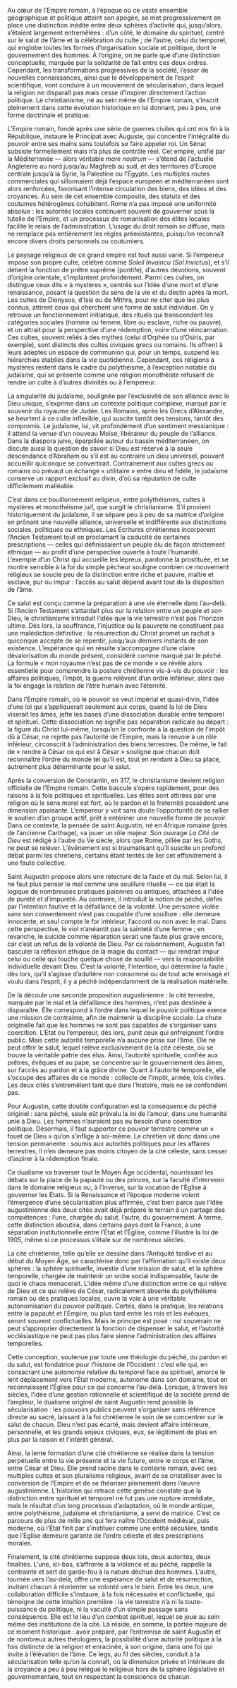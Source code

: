 Au cœur de l’Empire romain, à l’époque où ce vaste ensemble géographique et politique atteint son apogée, se met progressivement en place une distinction inédite entre deux sphères d’activité qui, jusqu’alors, s’étaient largement entremêlées : d’un côté, le domaine du spirituel, centré sur le salut de l’âme et la célébration du culte ; de l’autre, celui du temporel, qui englobe toutes les formes d’organisation sociale et politique, dont le gouvernement des hommes. À l’origine, on ne parle que d’une distinction conceptuelle, marquée par la solidarité de fait entre ces deux ordres. Cependant, les transformations progressives de la société, l’essor de nouvelles connaissances, ainsi que le développement de l’esprit scientifique, vont conduire à un mouvement de sécularisation, dans lequel la religion ne disparaît pas mais cesse d’inspirer directement l’action politique. Le christianisme, né au sein même de l’Empire romain, s’inscrit pleinement dans cette évolution historique en lui donnant, peu à peu, une forme doctrinale et pratique.

L’Empire romain, fondé après une série de guerres civiles qui ont mis fin à la République, instaure le Principat avec Auguste, qui concentre l’intégralité du pouvoir entre ses mains sans toutefois se faire appeler roi. Un Sénat subsiste formellement mais n’a plus de contrôle réel. Cet empire, unifié par la Méditerranée — alors véritable _mare nostrum_ — s’étend de l’actuelle Angleterre au nord jusqu’au Maghreb au sud, et des territoires d’Europe centrale jusqu’à la Syrie, la Palestine ou l’Égypte. Les multiples routes commerciales qui sillonnaient déjà l’espace européen et méditerranéen sont alors renforcées, favorisant l’intense circulation des biens, des idées et des croyances. Au sein de cet ensemble composite, des statuts et des coutumes hétérogènes cohabitent. Rome n’a pas imposé une uniformité absolue : les autorités locales continuent souvent de gouverner sous la tutelle de l’Empire, et un processus de romanisation des élites locales facilite le relais de l’administration. L’usage du droit romain se diffuse, mais ne remplace pas entièrement les règles préexistantes, puisqu’on reconnaît encore divers droits personnels ou coutumiers.

Le paysage religieux de ce grand empire est tout aussi varié. Si l’empereur impose son propre culte, célébré comme _Soleil Invaincu_ (_Sol Invictus_), et s’il détient la fonction de prêtre suprême (pontife), d’autres dévotions, souvent d’origine orientale, s’implantent profondément. Parmi ces cultes, on distingue ceux dits « à mystères », centrés sur l’idée d’une mort et d’une renaissance, posant la question du sens de la vie et du destin après la mort. Les cultes de Dionysos, d’Isis ou de Mithra, pour ne citer que les plus connus, attirent ceux qui cherchent une forme de salut individuel. On y retrouve un fonctionnement initiatique, des rituels qui transcendent les catégories sociales (homme ou femme, libre ou esclave, riche ou pauvre), et un attrait pour la perspective d’une rédemption, voire d’une réincarnation. Ces cultes, souvent reliés à des mythes (celui d’Orphée ou d’Osiris, par exemple), sont distincts des cultes civiques grecs ou romains. Ils offrent à leurs adeptes un espace de communion qui, pour un temps, suspend les hiérarchies établies dans la vie quotidienne. Cependant, ces religions à mystères restent dans le cadre du polythéisme, à l’exception notable du judaïsme, qui se présente comme une religion monothéiste refusant de rendre un culte à d’autres divinités ou à l’empereur.

La singularité du judaïsme, soulignée par l’exclusivité de son alliance avec le Dieu unique, s’exprime dans un contexte politique complexe, marqué par le souvenir du royaume de Judée. Les Romains, après les Grecs d’Alexandre, se heurtent à ce culte inflexible, qui suscite tantôt des tensions, tantôt des compromis. Le judaïsme, lui, vit profondément d’un sentiment messianique : il attend la venue d’un nouveau Moïse, libérateur du peuple de l’alliance. Dans la diaspora juive, éparpillée autour du bassin méditerranéen, on discute aussi la question de savoir si Dieu est réservé à la seule descendance d’Abraham ou s’il est au contraire un dieu universel, pouvant accueillir quiconque se convertirait. Contrairement aux cultes grecs ou romains où prévaut un échange « utilitaire » entre dieu et fidèle, le judaïsme conserve un rapport exclusif au divin, d’où sa réputation de culte difficilement malléable.

C’est dans ce bouillonnement religieux, entre polythéismes, cultes à mystères et monothéisme juif, que surgit le christianisme. S’il provient historiquement du judaïsme, il se sépare peu à peu de sa matrice d’origine en prônant une nouvelle alliance, universelle et indifférente aux distinctions sociales, politiques ou ethniques. Les Écritures chrétiennes incorporent l’Ancien Testament tout en proclamant la caducité de certaines prescriptions — celles qui définissaient un peuple élu de façon strictement ethnique — au profit d’une perspective ouverte à toute l’humanité. L’exemple d’un Christ qui accueille les lépreux, pardonne la prostituée, et se montre sensible à la foi du simple pêcheur souligne combien ce mouvement religieux se soucie peu de la distinction entre riche et pauvre, maître et esclave, pur ou impur : l’accès au salut dépend avant tout de la disposition de l’âme.

Ce salut est conçu comme la préparation à une vie éternelle dans l’au-delà. Si l’Ancien Testament s’attardait plus sur la relation entre un peuple et son Dieu, le christianisme introduit l’idée que la vie terrestre n’est pas l’horizon ultime. Dès lors, la souffrance, l’injustice ou la pauvreté ne constituent pas une malédiction définitive : la résurrection du Christ promet un rachat à quiconque accepte de se repentir, jusqu’aux derniers instants de son existence. L’espérance qui en résulte s’accompagne d’une claire dévalorisation du monde présent, considéré comme marqué par le péché. La formule « mon royaume n’est pas de ce monde » se révèle alors essentielle pour comprendre la posture chrétienne vis-à-vis du pouvoir : les affaires politiques, l’impôt, la guerre relèvent d’un ordre inférieur, alors que la foi engage la relation de l’être humain avec l’éternité.

Dans l’Empire romain, où le pouvoir se veut impérial et quasi-divin, l’idée d’une loi qui s’appliquerait seulement aux corps, quand la loi de Dieu viserait les âmes, jette les bases d’une dissociation durable entre temporel et spirituel. Cette dissociation ne signifie pas séparation radicale au départ : la figure du Christ lui-même, lorsqu’on le confronte à la question de l’impôt dû à César, ne rejette pas l’autorité de l’Empire, mais la renvoie à un rôle inférieur, circonscrit à l’administration des biens terrestres. De même, le fait de « rendre à César ce qui est à César » souligne que chacun doit reconnaître l’ordre du monde tel qu’il est, tout en rendant à Dieu sa place, autrement plus déterminante pour le salut.

Après la conversion de Constantin, en 317, le christianisme devient religion officielle de l’Empire romain. Cette bascule s’opère rapidement, pour des raisons à la fois politiques et spirituelles. Les élites sont attirées par une religion où le sens moral est fort, où le pardon et la fraternité possèdent une dimension apaisante. L’empereur y voit sans doute l’opportunité de se rallier le soutien d’un groupe actif, prêt à entériner une nouvelle forme de pouvoir. Dans ce contexte, la pensée de saint Augustin, né en Afrique romaine (près de l’ancienne Carthage), va jouer un rôle majeur. Son ouvrage _La Cité de Dieu_ est rédigé à l’aube du Ve siècle, alors que Rome, pillée par les Goths, ne peut se relever. L’événement est si traumatisant qu’il suscite un profond débat parmi les chrétiens, certains étant tentés de lier cet effondrement à une faute collective.

Saint Augustin propose alors une relecture de la faute et du mal. Selon lui, il ne faut plus penser le mal comme une souillure rituelle — ce qui était la logique de nombreuses pratiques païennes ou antiques, attachées à l’idée de pureté et d’impureté. Au contraire, il introduit la notion de péché, défini par l’intention fautive et la défaillance de la volonté. Une personne violée sans son consentement n’est pas coupable d’une souillure : elle demeure innocente, et seul compte le for intérieur, l’accord ou non avec le mal. Dans cette perspective, le viol n’anéantit pas la sainteté d’une femme ; en revanche, le suicide comme réparation serait une faute plus grave encore, car c’est un refus de la volonté de Dieu. Par ce raisonnement, Augustin fait basculer la réflexion éthique de la magie du contact — qui rendrait impur celui ou celle qui touche quelque chose de souillé — vers la responsabilité individuelle devant Dieu. C’est la volonté, l’intention, qui détermine la faute ; dès lors, qu’il s’agisse d’adultère non consommé ou de tout acte envisagé et voulu dans l’esprit, il y a péché indépendamment de la réalisation matérielle.

De là découle une seconde proposition augustinienne : la cité terrestre, marquée par le mal et la défaillance des hommes, n’est pas destinée à disparaître. Elle correspond à l’ordre dans lequel le pouvoir politique exerce une mission de contrainte, afin de maintenir la discipline sociale. La chute originelle fait que les hommes ne sont pas capables de s’organiser sans coercition. L’État ou l’empereur, dès lors, punit ceux qui enfreignent l’ordre public. Mais cette autorité temporelle n’a aucune prise sur l’âme. Elle ne peut offrir le salut, lequel relève exclusivement de la cité céleste, où se trouve la véritable patrie des élus. Ainsi, l’autorité spirituelle, confiée aux prêtres, évêques et au pape, se concentre sur le gouvernement des âmes, sur l’accès au pardon et à la grâce divine. Quant à l’autorité temporelle, elle s’occupe des affaires de ce monde : collecte de l’impôt, armée, lois civiles. Les deux cités s’entremêlent tant que dure l’histoire, mais ne se confondent pas.

Pour Augustin, cette double configuration est la conséquence du péché originel : sans péché, seule eût prévalu la loi de l’amour, dans une humanité unie à Dieu. Les hommes n’auraient pas eu besoin d’une coercition politique. Désormais, il faut supporter ce pouvoir terrestre comme un « fouet de Dieu » qu’on s’inflige à soi-même. Le chrétien vit donc dans une tension permanente : soumis aux autorités politiques pour les affaires terrestres, il n’en demeure pas moins citoyen de la cité céleste, sans cesser d’aspirer à la rédemption finale.

Ce dualisme va traverser tout le Moyen Âge occidental, nourrissant les débats sur la place de la papauté ou des princes, sur la faculté d’intervenir dans le domaine religieux ou, à l’inverse, sur la vocation de l’Église à gouverner les États. Si la Renaissance et l’époque moderne voient l’émergence d’une sécularisation plus affirmée, c’est bien parce que l’idée augustinienne des deux cités avait déjà préparé le terrain à un partage des compétences : l’une, chargée du salut, l’autre, du gouvernement. À terme, cette distinction aboutira, dans certains pays dont la France, à une séparation institutionnelle entre l’État et l’Église, comme l’illustre la loi de 1905, même si ce processus s’étale sur de nombreux siècles.

La cité chrétienne, telle qu’elle se dessine dans l’Antiquité tardive et au début du Moyen Âge, se caractérise donc par l’affirmation qu’il existe deux sphères : la sphère spirituelle, investie d’une mission de salut, et la sphère temporelle, chargée de maintenir un ordre social indispensable, faute de quoi le chaos menacerait. L’idée même d’une distinction entre ce qui relève de Dieu et ce qui relève de César, radicalement absente du polythéisme romain ou des pratiques locales, ouvre la voie à une véritable autonomisation du pouvoir politique. Certes, dans la pratique, les relations entre la papauté et l’Empire, ou plus tard entre les rois et les évêques, seront souvent conflictuelles. Mais le principe est posé : nul souverain ne peut s’approprier directement la fonction de dispenser le salut, et l’autorité ecclésiastique ne peut pas plus faire sienne l’administration des affaires temporelles.

Cette conception, soutenue par toute une théologie du péché, du pardon et du salut, est fondatrice pour l’histoire de l’Occident : c’est elle qui, en consacrant une autonomie relative du temporel face au spirituel, amorce le lent déplacement vers l’État moderne, autonome dans son domaine, tout en reconnaissant l’Église pour ce qui concerne l’au-delà. Lorsque, à travers les siècles, l’idée d’une gestion rationnelle et scientifique de la société prend de l’ampleur, le dualisme originel de saint Augustin rend possible la sécularisation : les pouvoirs publics peuvent s’organiser sans référence directe au sacré, laissant à la foi chrétienne le soin de se concentrer sur le salut de chacun. Dieu n’est pas écarté, mais devient affaire intérieure, personnelle, et les grands enjeux civiques, eux, se légitiment de plus en plus par la raison et l’intérêt général.

Ainsi, la lente formation d’une cité chrétienne se réalise dans la tension perpétuelle entre la vie présente et la vie future, entre le corps et l’âme, entre César et Dieu. Elle prend racine dans le contexte romain, avec ses multiples cultes et son pluralisme religieux, avant de se cristalliser avec la conversion de l’Empire et de se théoriser pleinement dans l’œuvre augustinienne. L’historien qui retrace cette genèse constate que la distinction entre spirituel et temporel ne fut pas une rupture immédiate, mais le résultat d’un long processus d’adaptation, où le monde antique, entre polythéisme, judaïsme et christianisme, a servi de matrice. C’est ce parcours de plus de mille ans qui fera naître l’Occident médiéval, puis moderne, où l’État finit par s’instituer comme une entité séculière, tandis que l’Église demeure garante de l’ordre céleste et des prescriptions morales.

Finalement, la cité chrétienne suppose deux lois, deux autorités, deux finalités. L’une, ici-bas, s’affronte à la violence et au péché, rappelle la contrainte et sert de garde-fou à la nature déchue des hommes. L’autre, tournée vers l’au-delà, offre une espérance de salut et de résurrection, invitant chacun à réorienter sa volonté vers le bien. Entre les deux, une collaboration difficile s’instaure, à la fois nécessaire et conflictuelle, qui témoigne de cette intuition première : la vie terrestre n’a ni la toute-puissance du politique, ni la vacuité d’un simple passage sans conséquence. Elle est le lieu d’un combat spirituel, lequel se joue au sein même des institutions de la cité. Là réside, en somme, la portée majeure de ce moment historique : avoir préparé, par l’entremise de saint Augustin et de nombreux autres théologiens, la possibilité d’une autorité politique à la fois distincte de la religion et enracinée, à son origine, dans une foi qui invite à l’élévation de l’âme. Ce legs, au fil des siècles, conduit à la sécularisation telle qu’on la connaît, où la dimension privée et intérieure de la croyance a peu à peu relégué le religieux hors de la sphère législative et gouvernementale, tout en respectant la conscience de chacun.